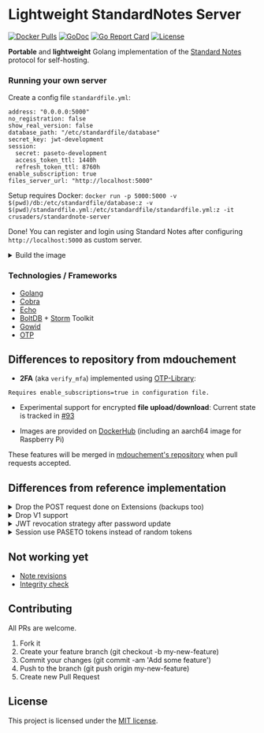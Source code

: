 # Lightweight StandardNotes Server

[![Docker Pulls](https://img.shields.io/docker/pulls/crusaders/standardnote-server)](https://hub.docker.com/r/crusaders/standardnote-server)
[![GoDoc](https://img.shields.io/badge/godoc-reference-blue.svg)](https://pkg.go.dev/github.com/mdouchement/standardfile)
[![Go Report Card](https://goreportcard.com/badge/github.com/mdouchement/standardfile)](https://goreportcard.com/report/github.com/mdouchement/standardfile)
[![License](https://img.shields.io/github/license/mdouchement/standardfile.svg)](http://opensource.org/licenses/MIT)

**Portable** and **lightweight** Golang implementation of the [Standard Notes](https://docs.standardnotes.com/specification/sync) protocol for self-hosting.

### Running your own server

Create a config file `standardfile.yml`:
```
address: "0.0.0.0:5000"
no_registration: false
show_real_version: false
database_path: "/etc/standardfile/database"
secret_key: jwt-development
session:
  secret: paseto-development
  access_token_ttl: 1440h
  refresh_token_ttl: 8760h
enable_subscription: true
files_server_url: "http://localhost:5000"
```

Setup requires Docker:
`docker run -p 5000:5000 -v $(pwd)/db:/etc/standardfile/database:z -v $(pwd)/standardfile.yml:/etc/standardfile/standardfile.yml:z -it crusaders/standardnote-server`

Done! You can register and login using Standard Notes after configuring `http://localhost:5000` as custom server.


<details>
<summary>Build the image</summary>

- Requires Earthly for containerized build: https://github.com/earthly/earthly
- `git clone https://github.com/Crusader99/standardnote-server.git`
- `cd standardnote-server`
- `earthly +build`

</details>

### Technologies / Frameworks

- [Golang](https://go.dev/)
- [Cobra](https://github.com/spf13/cobra)
- [Echo](https://github.com/labstack/echo)
- [BoltDB](https://github.com/etcd-io/bbolt) + [Storm](https://github.com/asdine/storm) Toolkit
- [Gowid](https://github.com/gcla/gowid)
- [OTP](https://github.com/pquerna/otp)


## Differences to repository from mdouchement

* **2FA** (aka `verify_mfa`) implemented using [OTP-Library](https://github.com/pquerna/otp):
```
Requires enable_subscriptions=true in configuration file.
```

* Experimental support for encrypted **file upload/download**: Current state is tracked in [#93](https://github.com/mdouchement/standardfile/pull/93)

* Images are provided on [DockerHub](https://hub.docker.com/r/crusaders/standardnote-server) (including an aarch64 image for Raspberry Pi)

These features will be merged in [mdouchement's repository](https://github.com/mdouchement/standardfile) when pull requests accepted.


## Differences from reference implementation

<details>
<summary>Drop the POST request done on Extensions (backups too)</summary>

> This feature is pretty undocumented and I feel uncomfortable about the outgoing traffic from my server on unknown URLs.

</details>

<details>
<summary>Drop V1 support</summary>

> All stuff used in v1 and not in v2 nor v3

</details>

<details>
<summary>JWT revocation strategy after password update</summary>

> Reference implementation use a pw_hash claim to check if the user has changed their pw and thus forbid them from access if they have an old jwt.

<hr>

> Here we will revoke JWT based on its `iat` claim and `User.PasswordUpdatedAt` field.
> Looks more safer than publicly expose any sort of password stuff.
> See `internal/server/middlewares/current_user.go`

</details>

<details>
<summary>Session use PASETO tokens instead of random tokens</summary>

> Here we will be using PASETO to strengthen authentication to ensure that the tokens are issued by the server.

</details>

## Not working yet

- [Note revisions](https://github.com/mdouchement/standardfile/issues/31)
- [Integrity check](https://github.com/mdouchement/standardfile/issues/75)

## Contributing

All PRs are welcome.

1. Fork it
2. Create your feature branch (git checkout -b my-new-feature)
3. Commit your changes (git commit -am 'Add some feature')
4. Push to the branch (git push origin my-new-feature)
5. Create new Pull Request

## License

This project is licensed under the [MIT license](https://github.com/Crusader99/standardnote-server/blob/master/LICENSE).
